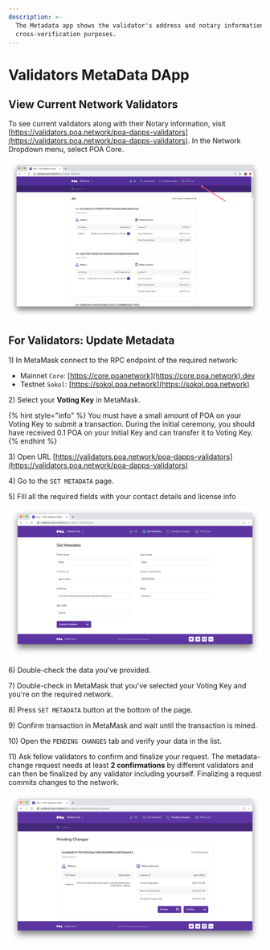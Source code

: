 ```yaml
---
description: >-
  The Metadata app shows the validator's address and notary information for
  cross-verification purposes.
---
```


# Validators MetaData DApp

## View Current Network Validators

To see current validators along with their Notary information, visit [https://validators.poa.network/poa-dapps-validators](https://validators.poa.network/poa-dapps-validators).  In the Network Dropdown menu, select POA Core.

![Select the POA Core to view the current validator set](../../.gitbook/assets/network_dropdown.png)

## For Validators: Update Metadata

1\) In MetaMask connect to the RPC endpoint of the required network:

* Mainnet `Core`: [https://core.poanetwork](https://core.poa.network).dev
* Testnet `Sokol`: [https://sokol.poa.network](https://sokol.poa.network)

2\) Select your **Voting Key** in MetaMask.

{% hint style="info" %}
You must have a small amount of POA on your Voting Key to submit a transaction. During the initial ceremony, you should  have received 0.1 POA on your Initial Key and can transfer it to Voting Key.
{% endhint %}

3\) Open URL [https://validators.poa.network/poa-dapps-validators](https://validators.poa.network/poa-dapps-validators)

4\) Go to the  `SET METADATA` page.

5\) Fill all the required fields with your contact details and license info

![Set Metadata](../../.gitbook/assets/p1.png)

6\) Double-check the data you've provided.

7\) Double-check in MetaMask that you've selected your Voting Key and you're on the required network.

8\) Press `SET METADATA` button at the bottom of the page.

9\) Confirm transaction in MetaMask and wait until the transaction is mined.

10\) Open the `PENDING CHANGES` tab and verify your data in the list.

11\) Ask fellow validators to confirm and finalize your request. The metadata-change request needs at least **2 confirmations** by different validators and can then be finalized by any validator including yourself. Finalizing a request commits changes to the network.

![Ask fellow validators to confirm your request](../../.gitbook/assets/p2.png)



